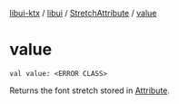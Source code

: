 [libui-ktx](../../index.md) / [libui](../index.md) / [StretchAttribute](index.md) / [value](./value.md)

# value

`val value: <ERROR CLASS>`

Returns the font stretch stored in [Attribute](../-attribute/index.md).

